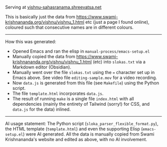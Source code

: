 Serving at [vishnu-sahasranama.shreevatsa.net](https://vishnu-sahasranama.shreevatsa.net/)

This is basically just the data from https://www.swami-krishnananda.org/vishnu/vishnu_1.html etc (just a page I found online), coloured such that consecutive names are in different colours.

---

How this was generated:

- Opened Emacs and ran the elisp in `manual-process/emacs-setup.el`
- Manually copied the data from https://www.swami-krishnananda.org/vishnu/vishnu_1.html (etc) into `slokas.txt` via a Markdown editor (Obsidian).
- Manually went over the file `slokas.txt` using the `=` character set up in Emacs above. See video file `editing-sample.mov` for a video recording.
- Now `data.js` is generated from this file (see `Makefile`) using the Python script.
- The file `template.html` incorporates `data.js`.
- The result of running `make` is a single file `index.html` with all dependencies (mainly the entirety of Tailwind (sorry!) for CSS, and `data.js` for the data) inlined.

---

AI usage statement: The Python script (`sloka_parser_flexible_format.py`), the HTML template (`template.html`) and even the supporting Elisp (`emacs-setup.el`) were AI generated. All the data is manually copied from Swami Krishnananda's website and edited as above, with no AI involvement.
